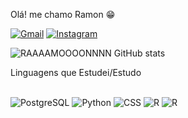 Olá! me chamo Ramon 😁

[![Gmail](https://img.shields.io/badge/Gmail-D14836?style=for-the-badge&logo=gmail&logoColor=white)](https://micaelramon35@gmail.com)
[![Instagram](https://img.shields.io/badge/Instagram-E4405F?style=for-the-badge&logo=instagram&logoColor=white)](ael_ramon)

![RAAAAMOOOONNNN GitHub stats](https://github-readme-stats.vercel.app/api?username=RAAAAMOOOONNNN&show_icons=true&theme=onedark)

Linguagens que Estudei/Estudo
<div style="display: inline_block"><br/>
  <img aling="center" alt="PostgreSQL" src="https://img.shields.io/badge/PostgreSQL-316192?style=for-the-badge&logo=postgresql&logoColor=white" />
  <img aling="center" alt="Python" src="https://img.shields.io/badge/Python-14354C?style=for-the-badge&logo=python&logoColor=white" />
  <img aling="center" alt="CSS" src="https://img.shields.io/badge/CSS-239120?&style=for-the-badge&logo=css3&logoColor=white" />
  <img aling="center" alt="R" src="https://img.shields.io/badge/R-276DC3?style=for-the-badge&logo=r&logoColor=white" />
  <img aling="center" alt="R" src="https://img.shields.io/badge/HTML-239120?style=for-the-badge&logo=html5&logoColor=white" />
</div>
